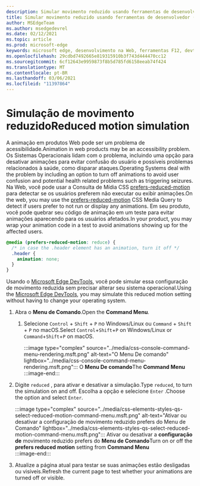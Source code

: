 ```yaml
---
description: Simular movimento reduzido usando ferramentas de desenvolvedor.
title: Simular movimento reduzido usando ferramentas de desenvolvedor (CSS prefere Movimento Reduzido)
author: MSEdgeTeam
ms.author: msedgedevrel
ms.date: 02/12/2021
ms.topic: article
ms.prod: microsoft-edge
keywords: microsoft edge, desenvolvimento na Web, ferramentas F12, devtools
ms.openlocfilehash: 29cdbd7492665e819315910b3f743d444470cc12
ms.sourcegitcommit: 6cf12643e9959873f8b5d785fd6158eeab74f424
ms.translationtype: MT
ms.contentlocale: pt-BR
ms.lasthandoff: 03/06/2021
ms.locfileid: "11397864"
---
```

# <a name="reduced-motion-simulation"></a><span data-ttu-id="c8698-104">Simulação de movimento reduzido</span><span class="sxs-lookup"><span data-stu-id="c8698-104">Reduced motion simulation</span></span>  

<span data-ttu-id="c8698-105">A animação em produtos Web pode ser um problema de acessibilidade.</span><span class="sxs-lookup"><span data-stu-id="c8698-105">Animation in web products may be an accessibility problem.</span></span>  <span data-ttu-id="c8698-106">Os Sistemas Operacionais lidam com o problema, incluindo uma opção para desativar animações para evitar confusão do usuário e possíveis problemas relacionados à saúde, como disparar ataques.</span><span class="sxs-lookup"><span data-stu-id="c8698-106">Operating Systems deal with the problem by including an option to turn off animations to avoid user confusion and potential health related problems such as triggering seizures.</span></span>  <span data-ttu-id="c8698-107">Na Web, você pode usar a Consulta de Mídia CSS [prefers-reduced-motion][MDNPrefersReducedMotion] para detectar se os usuários preferem não executar ou exibir animações.</span><span class="sxs-lookup"><span data-stu-id="c8698-107">On the web, you may use the [prefers-reduced-motion][MDNPrefersReducedMotion] CSS Media Query to detect if users prefer to not run or display any animations.</span></span>  <span data-ttu-id="c8698-108">Em seu produto, você pode quebrar seu código de animação em um teste para evitar animações aparecendo para os usuários afetados.</span><span class="sxs-lookup"><span data-stu-id="c8698-108">In your product, you may wrap your animation code in a test to avoid animations showing up for the affected users.</span></span>  

```css
@media (prefers-reduced-motion: reduce) {
  /* in case the .header element has an animation, turn it off */
  .header {
    animation: none;
  }
}
```  

<span data-ttu-id="c8698-109">Usando o [Microsoft Edge DevTools][DevtoolsIndex], você pode simular essa configuração de movimento reduzida sem precisar alterar seu sistema operacional.</span><span class="sxs-lookup"><span data-stu-id="c8698-109">Using the [Microsoft Edge DevTools][DevtoolsIndex], you may simulate this reduced motion setting without having to change your operating system.</span></span>  

1.  <span data-ttu-id="c8698-110">Abra o **Menu de Comando**.</span><span class="sxs-lookup"><span data-stu-id="c8698-110">Open the **Command Menu**.</span></span>  
    1.  <span data-ttu-id="c8698-111">Selecione `Control` + `Shift` + `P` no Windows/Linux ou `Command` + `Shift` + `P` no macOS.</span><span class="sxs-lookup"><span data-stu-id="c8698-111">Select `Control`+`Shift`+`P` on Windows/Linux or `Command`+`Shift`+`P` on macOS.</span></span>  
        
        :::image type="complex" source="../media/css-console-command-menu-rendering.msft.png" alt-text="O Menu De comando" lightbox="../media/css-console-command-menu-rendering.msft.png":::
           <span data-ttu-id="c8698-113">O **Menu De comando**</span><span class="sxs-lookup"><span data-stu-id="c8698-113">The **Command Menu**</span></span>  
        :::image-end:::  
        
1.  <span data-ttu-id="c8698-114">Digite `reduced` , para ativar e desativar a simulação.</span><span class="sxs-lookup"><span data-stu-id="c8698-114">Type `reduced`, to turn the simulation on and off.</span></span>  <span data-ttu-id="c8698-115">Escolha a opção e selecione `Enter` .</span><span class="sxs-lookup"><span data-stu-id="c8698-115">Choose the option and select `Enter`.</span></span>  
    
    :::image type="complex" source="../media/css-elements-styles-qs-select-reduced-motion-command-menu.msft.png" alt-text="Ativar ou desativar a configuração de movimento reduzido prefers do Menu de Comando" lightbox="../media/css-elements-styles-qs-select-reduced-motion-command-menu.msft.png":::
       <span data-ttu-id="c8698-117">Ativar ou desativar a **configuração de** movimento reduzido prefers do **Menu de Comando**</span><span class="sxs-lookup"><span data-stu-id="c8698-117">Turn on or off the **prefers reduced motion** setting from **Command Menu**</span></span>  
    :::image-end:::  
    
1.  <span data-ttu-id="c8698-118">Atualize a página atual para testar se suas animações estão desligadas ou visíveis.</span><span class="sxs-lookup"><span data-stu-id="c8698-118">Refresh the current page to test whether your animations are turned off or visible.</span></span>  
    
<!-- links -->  

[DevtoolsIndex]: ../index.md "Ferramentas de desenvolvedor do Microsoft Edge (Chromium) | Microsoft Docs"  

[MDNPrefersReducedMotion]: https://developer.mozilla.org/docs/Web/CSS/@media/prefers-reduced-motion "prefers-reduced-motion | MDN"  
